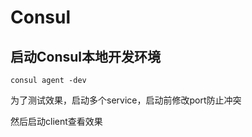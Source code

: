 # Consul

## 启动Consul本地开发环境
```shell
consul agent -dev
```

为了测试效果，启动多个service，启动前修改port防止冲突

然后启动client查看效果